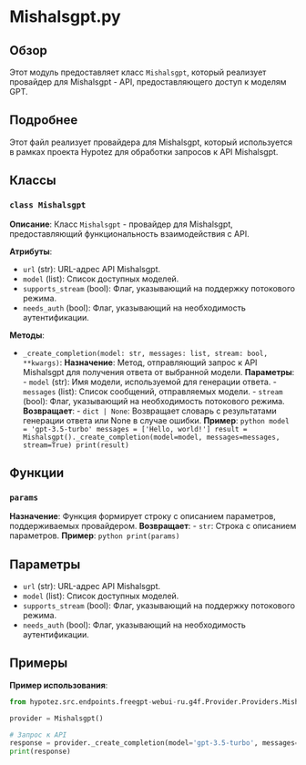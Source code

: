 # Mishalsgpt.py

## Обзор

Этот модуль предоставляет класс `Mishalsgpt`, который реализует провайдер для  Mishalsgpt - API, предоставляющего доступ к моделям GPT. 

## Подробнее

Этот файл реализует провайдера для Mishalsgpt, который используется в рамках проекта Hypotez для  обработки запросов к API  Mishalsgpt. 

## Классы

### `class Mishalsgpt`

**Описание**: Класс `Mishalsgpt` - провайдер для  Mishalsgpt, предоставляющий функциональность взаимодействия с API.

**Атрибуты**:

- `url` (str): URL-адрес API Mishalsgpt.
- `model` (list): Список доступных моделей.
- `supports_stream` (bool): Флаг, указывающий на поддержку потокового режима.
- `needs_auth` (bool): Флаг, указывающий на необходимость аутентификации.

**Методы**:

- `_create_completion(model: str, messages: list, stream: bool, **kwargs)`: 
    **Назначение**: Метод, отправляющий запрос к API Mishalsgpt для получения ответа от выбранной модели.
    **Параметры**:
        - `model` (str): Имя модели, используемой для генерации ответа.
        - `messages` (list): Список сообщений, отправляемых модели.
        - `stream` (bool): Флаг, указывающий на необходимость потокового режима.
    **Возвращает**: 
        - `dict | None`: Возвращает словарь с результатами генерации ответа или None в случае ошибки.
    **Пример**:
        ```python
        model = 'gpt-3.5-turbo'
        messages = ['Hello, world!']
        result = Mishalsgpt()._create_completion(model=model, messages=messages, stream=True)
        print(result)
        ```

## Функции

### `params`

**Назначение**: Функция формирует строку с описанием параметров, поддерживаемых провайдером.
**Возвращает**: 
    - `str`: Строка с описанием параметров.
**Пример**:
    ```python
    print(params)
    ```

## Параметры

- `url` (str): URL-адрес API Mishalsgpt.
- `model` (list): Список доступных моделей.
- `supports_stream` (bool): Флаг, указывающий на поддержку потокового режима.
- `needs_auth` (bool): Флаг, указывающий на необходимость аутентификации.

## Примеры

**Пример использования**:
```python
from hypotez.src.endpoints.freegpt-webui-ru.g4f.Provider.Providers.Mishalsgpt import Mishalsgpt

provider = Mishalsgpt()

# Запрос к API
response = provider._create_completion(model='gpt-3.5-turbo', messages=['Hello, world!'], stream=True)
print(response)
```